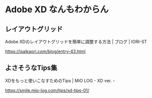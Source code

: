 # Adobe XD なんもわからん


## レイアウトグリッド

Adobe XDのレイアウトグリッドを簡単に調整する方法 | ブログ | IORI-ST

https://isaikaori.com/blog/entry-43.html


## よさそうなTips集

XDをもっと使いこなすためのTips | MiO LOG - XD ver. -

https://smile.mio-log.com/tips/xd-tips-01/
